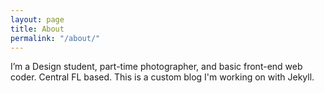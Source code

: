 ```yaml
---
layout: page
title: About
permalink: "/about/"
---
```

I’m a Design student, part-time photographer, and basic front-end web coder. Central FL based. This is a custom blog I'm working on with Jekyll.

